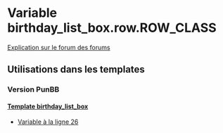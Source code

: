 # Variable birthday_list_box.row.ROW_CLASS
[Explication sur le forum des forums](http://forum.forumactif.com/t294113-listing-des-variables#birthday_list_box.row.ROW_CLASS)

## Utilisations dans les templates

### Version PunBB

#### [Template birthday_list_box](punbb/birthday_list_box.md)
* [Variable à la ligne 26](../punbb/birthday_list_box.tpl#L26)